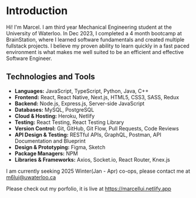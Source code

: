 # Introduction
Hi! I'm Marcel. I am third year Mechanical Engineering student at the University of Waterloo. In Dec 2023, I completed a 4 month bootcamp at BrainStation, where I learned software fundamentals and created multiple fullstack projects. I believe my proven ability to learn quickly in a fast paced environment is what makes me well suited to be an efficient and effective Software Engineer.            
          
## Technologies and Tools     
- **Languages:** JavaScript, TypeScript, Python, Java, C++
- **Frontend:** React, React Native, Next.js, HTML5, CSS3, SASS, Redux
- **Backend:** Node.js, Express.js, Server-side JavaScript
- **Databases:** MySQL, PostgreSQL
- **Cloud & Hosting:**  Heroku, Netlify
- **Testing:** React Testing, React Testing Library
- **Version Control:** Git, GitHub, Git Flow, Pull Requests, Code Reviews
- **API Design & Testing:** RESTful APIs, GraphQL, Postman, API Documentation and Blueprint
- **Design & Prototyping:** Figma, Sketch
- **Package Managers:** NPM 
- **Libraries & Frameworks:** Axios, Socket.io, React Router, Knex.js

I am currently seeking 2025 Winter(Jan - Apr) co-ops, please contact me at m6lui@uwaterloo.ca

Please check out my porfolio, it is live at https://marcellui.netlify.app
